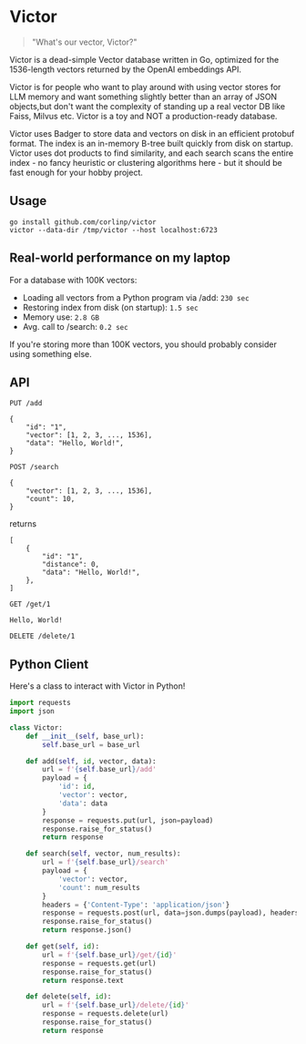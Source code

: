 # Victor

> "What's our vector, Victor?"

Victor is a dead-simple Vector database written in Go, optimized for the 1536-length vectors returned by the OpenAI embeddings API.

Victor is for people who want to play around with using vector stores for LLM memory and want something slightly better than an array of JSON objects,but don't want the complexity of standing up a real vector DB like Faiss, Milvus etc. Victor is a toy and NOT a production-ready database.

Victor uses Badger to store data and vectors on disk in an efficient protobuf format. The index is an in-memory B-tree built quickly from disk on startup. Victor uses dot products to find similarity, and each search scans the entire index - no fancy heuristic or clustering algorithms here - but it should be fast enough for your hobby project.

## Usage

```
go install github.com/corlinp/victor
victor --data-dir /tmp/victor --host localhost:6723
```

## Real-world performance on my laptop

For a database with 100K vectors:
- Loading all vectors from a Python program via /add: `230 sec`
- Restoring index from disk (on startup): `1.5 sec`
- Memory use: `2.8 GB`
- Avg. call to /search: `0.2 sec`

If you're storing more than 100K vectors, you should probably consider using something else.


## API

`PUT /add`

```
{
    "id": "1",
    "vector": [1, 2, 3, ..., 1536],
    "data": "Hello, World!",
}
```

`POST /search`

```
{
    "vector": [1, 2, 3, ..., 1536],
    "count": 10,
}
```

returns
```
[
    {
        "id": "1",
        "distance": 0,
        "data": "Hello, World!",
    },
]
```

`GET /get/1`

```
Hello, World!
```

`DELETE /delete/1`

## Python Client

Here's a class to interact with Victor in Python!

```python
import requests
import json

class Victor:
    def __init__(self, base_url):
        self.base_url = base_url

    def add(self, id, vector, data):
        url = f'{self.base_url}/add'
        payload = {
            'id': id,
            'vector': vector,
            'data': data
        }
        response = requests.put(url, json=payload)
        response.raise_for_status()
        return response

    def search(self, vector, num_results):
        url = f'{self.base_url}/search'
        payload = {
            'vector': vector,
            'count': num_results
        }
        headers = {'Content-Type': 'application/json'}
        response = requests.post(url, data=json.dumps(payload), headers=headers)
        response.raise_for_status()
        return response.json()

    def get(self, id):
        url = f'{self.base_url}/get/{id}'
        response = requests.get(url)
        response.raise_for_status()
        return response.text

    def delete(self, id):
        url = f'{self.base_url}/delete/{id}'
        response = requests.delete(url)
        response.raise_for_status()
        return response
```